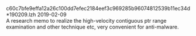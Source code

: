 c60c7bfe9effa12a26c100dd7efec2184eef3c969285b96074812539b11ec34d *190209.lzh 2019-02-09  
A research memo to realize the high-velocity contiguous ptr range examination and other technique etc, very convenient for anti-malware.
